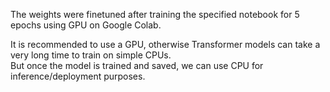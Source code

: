 The weights were finetuned after training the specified notebook for 5 epochs using GPU on Google Colab.

It is recommended to use a GPU, otherwise Transformer models can take a very long time to train on simple CPUs.  
But once the model is trained and saved, we can use CPU for inference/deployment purposes.
